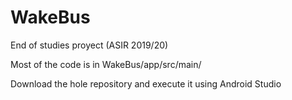# WakeBus
End of studies proyect (ASIR 2019/20)

Most of the code is in WakeBus/app/src/main/

Download the hole repository and execute it using Android Studio
